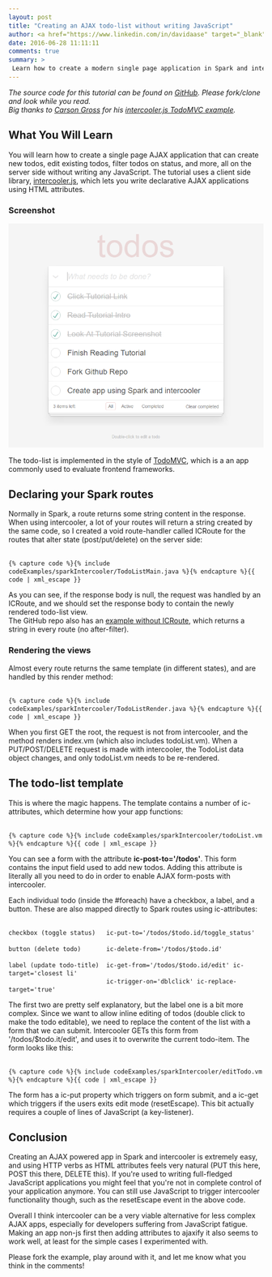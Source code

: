 ```yaml
---
layout: post
title: "Creating an AJAX todo-list without writing JavaScript"
author: <a href="https://www.linkedin.com/in/davidaase" target="_blank">David Åse</a>
date: 2016-06-28 11:11:11
comments: true
summary: >
 Learn how to create a modern single page application in Spark and intercooler.js without writing JavaScript.
---
```


<div class="notification">
  <em>The source code for this tutorial can be found on <a href="https://github.com/tipsy/spark-intercooler" target="_blank">GitHub</a>. Please fork/clone and look while you read.
  <br>
  Big thanks to <a href="https://twitter.com/carson_gross" target="_blank">Carson Gross</a> for his <a href="https://github.com/carsongross/todomvc/commit/25e314742db6dcef8866ded1e795832d3ecc73ba" target="_blank">intercooler.js TodoMVC example</a>.</em>
</div>

## What You Will Learn
You will learn how to create a single page AJAX application that can create new todos, edit existing todos, filter todos on status, and more, all on the server side without writing any JavaScript. The tutorial uses a client side library, <a href="http://intercoolerjs.org/" target="_blank">intercooler.js</a>, which lets you write declarative AJAX applications using HTML attributes.

### Screenshot

<img src="/img/posts/sparkIntercooler/todoList.png" alt="Application Screenshot">

The todo-list is implemented in the style of <a href="http://todomvc.com/" target="_blank">TodoMVC</a>, which is a an app commonly used to evaluate frontend frameworks.

## Declaring your Spark routes
Normally in Spark, a route returns some string content in the response. When using intercooler, a lot of your routes will return a string created by the same code, so I created a void route-handler called ICRoute for the routes that alter state (post/put/delete) on the server side:
<pre><code class="language-java">
{% capture code %}{% include codeExamples/sparkIntercooler/TodoListMain.java %}{% endcapture %}{{ code | xml_escape }}
</code></pre>

As you can see, if the response body is null, the request was handled by an ICRoute, and we should set the response body to contain the newly rendered todo-list view.  
The GitHub repo also has an <a href="https://github.com/tipsy/spark-intercooler/blob/master/src/main/java/BasicTodoList.java" target="_blank">example without ICRoute</a>, which returns a string in every route (no after-filter).

### Rendering the views
Almost every route returns the same template (in different states), and are handled by this render method:
<pre><code class="language-java">
{% capture code %}{% include codeExamples/sparkIntercooler/TodoListRender.java %}{% endcapture %}{{ code | xml_escape }}
</code></pre>
When you first GET the root, the request is not from intercooler, and the method renders index.vm (which also includes todoList.vm). When a PUT/POST/DELETE request is made with intercooler, the TodoList data object changes, and only todoList.vm needs to be re-rendered.

## The todo-list template
This is where the magic happens. The template contains a number of ic-attributes, which determine how your app functions:
<pre><code class="language-markup">
{% capture code %}{% include codeExamples/sparkIntercooler/todoList.vm %}{% endcapture %}{{ code | xml_escape }}
</code></pre>

You can see a form with the attribute **ic-post-to='/todos'**. This form contains the input field used to add new todos. Adding this attribute is literally all you need to do in order to enable AJAX form-posts with intercooler.

Each individual todo (inside the #foreach) have a checkbox, a label, and a button. These are also mapped directly to Spark routes using ic-attributes:
<pre><code class="language-java">
checkbox (toggle status)   ic-put-to='/todos/$todo.id/toggle_status'

button (delete todo)       ic-delete-from='/todos/$todo.id'

label (update todo-title)  ic-get-from='/todos/$todo.id/edit' ic-target='closest li'
                           ic-trigger-on='dblclick' ic-replace-target='true'
</code></pre>

The first two are pretty self explanatory, but the label one is a bit more complex. Since we want to allow inline editing of todos (double click to make the todo editable), we need to replace the content of the list with a form that we can submit. Intercooler GETs this form from '/todos/$todo.it/edit', and uses it to overwrite the current todo-item. The form looks like this:

<pre><code class="language-markup">
{% capture code %}{% include codeExamples/sparkIntercooler/editTodo.vm %}{% endcapture %}{{ code | xml_escape }}
</code></pre>

The form has a ic-put property which triggers on form submit, and a ic-get which triggers if the users exits edit mode (resetEscape). This bit actually requires a couple of lines of JavaScript (a key-listener).

## Conclusion
Creating an AJAX powered app in Spark and intercooler is extremely easy, and using HTTP verbs as HTML attributes feels very natural (PUT this here, POST this there, DELETE this). If you're used to writing full-fledged JavaScript applications you might feel that you're not in complete control of your application anymore. You can still use JavaScript to trigger intercooler functionality though, such as the resetEscape event in the above code.

Overall I think intercooler can be a very viable alternative for less complex AJAX apps, especially for developers suffering from JavaScript fatigue. Making an app non-js first then adding attributes to ajaxify it also seems to work well, at least for the simple cases I experimented with.

Please fork the example, play around with it, and let me know what you think in the comments!